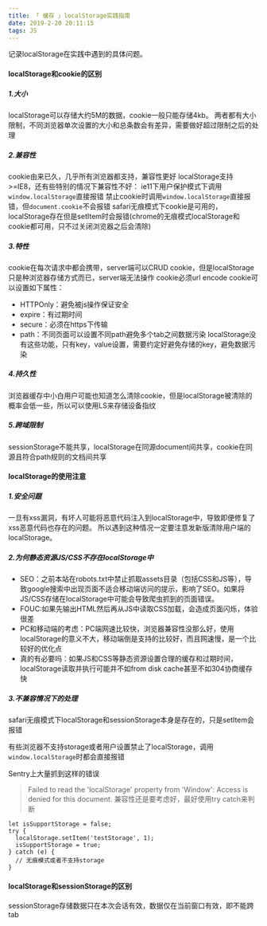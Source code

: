 ```yaml
---
title: 「 缓存 」localStorage实践指南
date: 2019-2-20 20:11:15
tags: JS
---
```

记录localStorage在实践中遇到的具体问题。

#### localStorage和cookie的区别
##### 1.大小
localStorage可以存储大约5M的数据，cookie一般只能存储4kb。
两者都有大小限制，不同浏览器单次设置的大小和总条数会有差异，需要做好超过限制之后的处理

##### 2.兼容性
cookie由来已久，几乎所有浏览器都支持，兼容性更好
localStorage支持>=IE8，还有些特别的情况下兼容性不好：
ie11下用户保护模式下调用`window.localStorage`直接报错
禁止cookie时调用`window.localStorage`直接报错，但`document.cookie`不会报错
safari无痕模式下cookie是可用的，localStorage存在但是setItem时会报错(chrome的无痕模式localStorage和cookie都可用，只不过关闭浏览器之后会清除)


##### 3.特性
cookie在每次请求中都会携带，server端可以CRUD cookie，但是localStorage只是种浏览器存储方式而已，server端无法操作
cookie必须url encode
cookie可以设置如下属性：
- HTTPOnly：避免被js操作保证安全
- expire：有过期时间
- secure：必须在https下传输
- path：不同页面可以设置不同path避免多个tab之间数据污染
localStorage没有这些功能，只有key，value设置，需要约定好避免存储的key，避免数据污染


##### 4.持久性
浏览器缓存中小白用户可能也知道怎么清除cookie，但是localStorage被清除的概率会低一些，所以可以使用LS来存储设备指纹

##### 5.跨域限制
sessionStorage不能共享，localStorage在同源document间共享，cookie在同源且符合path规则的文档间共享


#### localStorage的使用注意
##### 1.安全问题
一旦有xss漏洞，有坏人可能将恶意代码注入到localStorage中，导致即便修复了xss恶意代码也存在的问题。 所以遇到这种情况一定要注意发新版清除用户端的localStorage。

##### 2.为何静态资源JS/CSS不存在localStorage中
- SEO：之前本站在robots.txt中禁止抓取assets目录（包括CSS和JS等），导致google搜索中出现页面不适合移动端访问的提示，影响了SEO。如果将JS/CSS存储在localStorage中可能会导致爬虫抓到的页面错误。
- FOUC:如果先输出HTML然后再从JS中读取CSS加载，会造成页面闪烁，体验很差
- PC和移动端的考虑：PC端网速比较快，浏览器兼容性没那么好，使用localStorage的意义不大，移动端倒是支持的比较好，而且网速慢，是一个比较好的优化点
- 真的有必要吗：如果JS和CSS等静态资源设置合理的缓存和过期时间，localStorage读取并执行可能并不如from disk cache甚至不如304协商缓存快

##### 3.不兼容情况下的处理

safari无痕模式下localStorage和sessionStorage本身是存在的，只是setItem会报错

有些浏览器不支持storage或者用户设置禁止了localStorage，调用`window.localStorage`时都会直接报错

Sentry上大量抓到这样的错误
>Failed to read the 'localStorage' property from 'Window': Access is denied for this document.
兼容性还是要考虑好，最好使用try catch来判断
```
let isSupportStorage = false;
try {
  localStorage.setItem('testStorage', 1);
  isSupportStorage = true;
} catch (e) {
  // 无痕模式或者不支持storage
}

```
#### localStorage和sessionStorage的区别

sessionStorage存储数据只在本次会话有效，数据仅在当前窗口有效，即不能跨tab

